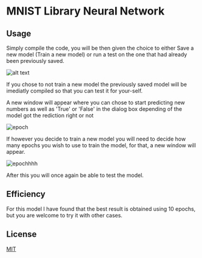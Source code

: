 # MNIST Library Neural Network



## Usage

Simply compile the code, you will be then given the choice to either Save a new model (Train a new model) or run a test on the one that had already been previously saved.



![alt text](https://raw.githubusercontent.com/username/projectname/branch/path/to/start.png)


If you chose to not train a new model the previously saved model will be imediatly compiled so that you can test it for your-self.

A new window will appear where you can chose to start predicting new numbers as well as 'True' or 'False' in the dialog box depending of the model got the rediction right or not



![epoch](C:\Users\alvar\Desktop\epoch.png)

If however you decide to train a new model you will need to decide how many epochs you wish to use to train the model, for that, a new window will appear.



![epochhhh](C:\Users\alvar\Desktop\epochhhh.png)



After this you will once again be able to test the model.



## Efficiency

For this model I have found that the best result is obtained using 10 epochs, but you are welcome to try it with other cases.

## License

[MIT](https://choosealicense.com/licenses/mit/)
